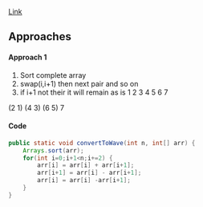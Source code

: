 [Link](https://www.geeksforgeeks.org/sort-array-wave-form-2/)

## Approaches
#### Approach 1
1) Sort complete array
2) swap(i,i+1) then next pair and so on
3) if i+1 not their it will remain as is
1 2 3 4 5 6 7

(2 1) (4 3) (6 5) 7

#### Code
```java
public static void convertToWave(int n, int[] arr) {
	Arrays.sort(arr);
	for(int i=0;i+1<n;i+=2) {
		arr[i] = arr[i] + arr[i+1];
		arr[i+1] = arr[i] - arr[i+1];
		arr[i] = arr[i] -arr[i+1];
	}
}
```

